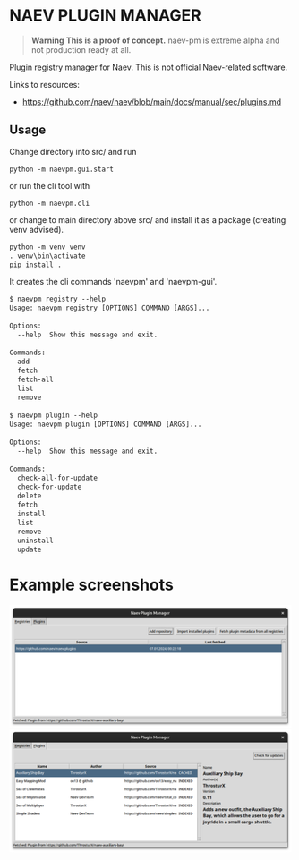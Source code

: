 # NAEV PLUGIN MANAGER
> **Warning**
> **This is a proof of concept.** naev-pm is extreme alpha and not production ready at all.

Plugin registry manager for Naev. This is not official Naev-related software.

Links to resources:
- https://github.com/naev/naev/blob/main/docs/manual/sec/plugins.md

## Usage

Change directory into src/ and run

    python -m naevpm.gui.start

or run the cli tool with 

    python -m naevpm.cli

or change to main directory above src/ and install it as a package (creating venv advised).

    python -m venv venv
    . venv\bin\activate
    pip install .

It creates the cli commands 'naevpm' and 'naevpm-gui'.   

    $ naevpm registry --help
    Usage: naevpm registry [OPTIONS] COMMAND [ARGS]...
    
    Options:
      --help  Show this message and exit.
    
    Commands:
      add
      fetch
      fetch-all
      list
      remove

    $ naevpm plugin --help
    Usage: naevpm plugin [OPTIONS] COMMAND [ARGS]...
    
    Options:
      --help  Show this message and exit.
    
    Commands:
      check-all-for-update
      check-for-update
      delete
      fetch
      install
      list
      remove
      uninstall
      update

# Example screenshots

![GUI Screen Shots](Screenshot%20from%202024-01-07%2000-22-56.png "GUI Screen Shots")
![GUI Screen Shots](Screenshot%20from%202024-01-07%2000-23-03.png "GUI Screen Shots")